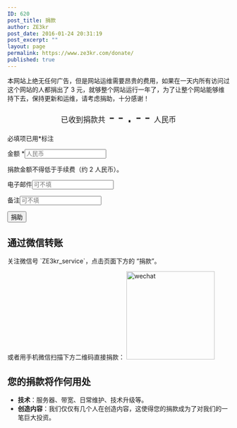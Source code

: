 ```yaml
---
ID: 620
post_title: 捐款
author: ZE3kr
post_date: 2016-01-24 20:31:19
post_excerpt: ""
layout: page
permalink: https://www.ze3kr.com/donate/
published: true
---
```

本网站上绝无任何广告，但是网站运维需要昂贵的费用，如果在一天内所有访问过这个网站的人都捐出了 3 元，就够整个网站运行一年了，为了让整个网站能够维持下去，保持更新和运维，请考虑捐助，十分感谢！
<p style="text-align:center;
font-size: 1.2em">已收到捐款共&nbsp;<span class="required pay-amount" style="font-family: Monaco, 'MonacoRegular', 'Courier New', monospace !important;font-size: 2em;">--.--</span> 人民币</p>
<form action="https://pay.tlo.xyz/paymentwall/form.php" method="get">
  <p class="form-allowed-tags">必填项已用<span class="required">*</span>标注</p>
  <p><label>金额 <span class="required">*</span></label><input type="number" min="0" name="amount" required="required" placeholder="人民币"/></p>
  <input type="hidden" name="from" value="https://wp-admin-botball.tlo.xyz/donate-zh/"/><input type="hidden" name="title" value="捐款给 ZE3kr"/><input type="hidden" name="tag" value="botball"/><input type="hidden" name="currency" value="CNY"/>
  <p><label>捐款金额不得低于手续费（约 2 人民币）。</label></p>
  <p><label>电子邮件</label><input type="email" name="email" placeholder="可不填" /></p>
  <p><label>备注</label><input type="text" name="note" placeholder="可不填" /></p>
  <input type="submit" value="捐助" />
</form>
<script type="application/javascript" src="https://pay.tlo.xyz/paymentwall/form-amount.php?tag=ze3kr" async></script>
<h2>通过微信转账</h2>
关注微信号 `ZE3kr_service`，点击页面下方的 “捐款”。

或者用手机微信扫描下方二维码直接捐款：
<img src="https://media.landcement.com/sites/2/20160131134410/wechat-200x200.png" alt="wechat" width="200" height="200" class="aligncenter size-thumbnail wp-image-828" />
<h2>您的捐款将作何用处</h2>
<ul>
<li><strong>技术</strong>：服务器、带宽、日常维护、技术升级等。</li>
<li><strong>创造内容</strong>：我们仅仅有几个人在创造内容，这使得您的捐款成为了对我们的一笔巨大投资。</li>
</ul>